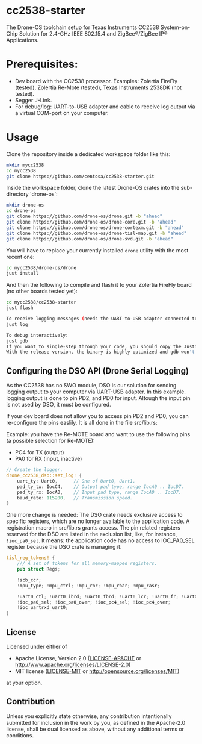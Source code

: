 # cc2538-starter
The Drone-OS toolchain setup for Texas Instruments CC2538 System-on-Chip Solution for 2.4-GHz IEEE 802.15.4 and ZigBee®/ZigBee IP® Applications.

# Prerequisites:
- Dev board with the CC2538 processor. Examples: Zolertia FireFly (tested), Zolertia Re-Mote (tested), Texas Instruments 2538DK (not tested).
- Segger J-Link.
- For debug/log: UART-to-USB adapter and cable to receive log output via a virtual COM-port on your computer.

# Usage
Clone the repository inside a dedicated workspace folder like this:

```bash
mkdir mycc2538
cd mycc2538
git clone https://github.com/centosa/cc2538-starter.git
```

Inside the workspace folder, clone the latest Drone-OS crates into the sub-directory 'drone-os':

```bash
mkdir drone-os
cd drone-os
git clone https://github.com/drone-os/drone.git -b "ahead"
git clone https://github.com/drone-os/drone-core.git -b "ahead"
git clone https://github.com/drone-os/drone-cortexm.git -b "ahead"
git clone https://github.com/drone-os/drone-tisl-map.git -b "ahead"
git clone https://github.com/drone-os/drone-svd.git -b "ahead"
```
You will have to replace your currently installed `drone` utility with the most recent one:
```bash
cd mycc2538/drone-os/drone
just install
```

And then the following to compile and flash it to your Zolertia FireFly board (no other boards tested yet):

```bash
cd mycc2538/cc2538-starter
just flash

To receive logging messages (needs the UART-to-USB adapter connected to GND and pin PD2 as TX output:
just log

To debug interactively:
just gdb
If you want to single-step through your code, you should copy the Justfile.debug to Justfile and recompile.
With the release version, the binary is highly optimized and gdb won't catch it.
```
## Configuring the DSO API (Drone Serial Logging)
As the CC2538 has no SWO module, DSO is our solution for sending logging output to your computer via UART-USB adapter.
In this example. logging output is done to pin PD2, and PD0 for input. Altough the input pin is not used by DSO, it must be configured.

If your dev board does not allow you to access pin PD2 and PD0, you can re-configure the pins easlily. It is all done in the file src/lib.rs:

Example: you have the Re-MOTE board and want to use the following pins (a possible selection for Re-MOTE):
- PC4 for TX (output)
- PA0 for RX (input, inactive)

```rust
// Create the logger.
drone_cc2538_dso::set_log! {
    uart_ty: Uart0,      // One of Uart0, Uart1.
    pad_ty_tx: IocC4,    // Output pad type, range IocA0 .. IocD7.
    pad_ty_rx: IocA0,    // Input pad type, range IocA0 .. IocD7.
    baud_rate: 115200,   // Transmission speed.
}
```

One more change is needed: The DSO crate needs exclusive access to specific registers, which are no longer available to the application code. A registration macro in src/lib.rs grants access. The pin related registers reserved for the DSO are listed in the exclusion list, like, for instance, `!ioc_pa0_sel`. It means: the application code has no access to IOC_PA0_SEL register because the DSO crate is managing it.

```rust
tisl_reg_tokens! {
    /// A set of tokens for all memory-mapped registers.
    pub struct Regs;

    !scb_ccr;
    !mpu_type; !mpu_ctrl; !mpu_rnr; !mpu_rbar; !mpu_rasr;

    !uart0_ctl; !uart0_ibrd; !uart0_fbrd; !uart0_lcr; !uart0_fr; !uart0_dr; !uart0_im; !uart0_cc;
    !ioc_pa0_sel; !ioc_pa0_over; !ioc_pc4_sel; !ioc_pc4_over;    
    !ioc_uartrxd_uart0;
}
```

## License

Licensed under either of

 * Apache License, Version 2.0
   ([LICENSE-APACHE](LICENSE-APACHE) or http://www.apache.org/licenses/LICENSE-2.0)
 * MIT license
   ([LICENSE-MIT](LICENSE-MIT) or http://opensource.org/licenses/MIT)

at your option.

## Contribution

Unless you explicitly state otherwise, any contribution intentionally submitted
for inclusion in the work by you, as defined in the Apache-2.0 license, shall be
dual licensed as above, without any additional terms or conditions.
